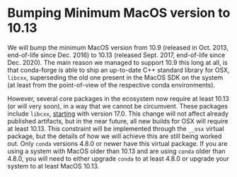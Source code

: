 # Bumping Minimum MacOS version to 10.13

We will bump the minimum MacOS version from 10.9 (released in Oct. 2013,
end-of-life since Dec. 2016) to 10.13 (released Sept. 2017, end-of-life
since Dec. 2020). The main reason we managed to support 10.9 this long
at all, is that conda-forge is able to ship an up-to-date C++ standard
library for OSX, `libcxx`, superseding the old one present in the MacOS
SDK on the system (at least from the point-of-view of the respective
conda environments).

However, several core packages in the ecosystem now require at least
10.13 (or will very soon), in a way that we cannot be circumvent. These
packages include `libcxx`,
[starting](https://discourse.llvm.org/t/libc-bumping-minimal-deployment-target-for-building-the-dylib-static-library-on-macos/68912)
with version 17.0. This change will not affect already published
artifacts, but in the near future, all new builds for OSX will require
at least 10.13. This constraint will be implemented through the `__osx`
virtual package, but the details of how we will achieve this are still
being worked out. Only `conda` versions 4.8.0 or newer have this virtual
package. If you are using a system with MacOS older than 10.13 and are
using `conda` older than 4.8.0, you will need to either upgrade `conda`
to at least 4.8.0 or upgrade your system to at least MacOS 10.13.
